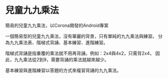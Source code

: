 # 兒童九九乘法
簡易的兒童九九乘法，以Corona開發的Android專案

一個簡易型的兒童九九乘法，沒有華麗的背景，只有單純的九九乘法與練習。
分為九九乘法表、階梯式背誦、基本練習、進階練習。

階梯式背誦是指重覆的乘法就不用再背誦，例如：2x4與4x2，只需背2x4，
因此，九九乘法從2到9，需要背誦的乘法就越來越少。

基本練習與進階練習以答題的方式來複習背誦的九九乘法。
